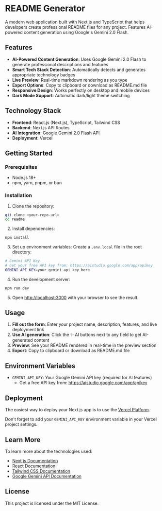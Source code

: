 # README Generator

A modern web application built with Next.js and TypeScript that helps developers create professional README files for any project. Features AI-powered content generation using Google's Gemini 2.0 Flash.

## Features

- **AI-Powered Content Generation**: Uses Google Gemini 2.0 Flash to generate professional descriptions and features
- **Smart Tech Stack Detection**: Automatically detects and generates appropriate technology badges
- **Live Preview**: Real-time markdown rendering as you type
- **Export Options**: Copy to clipboard or download as README.md file
- **Responsive Design**: Works perfectly on desktop and mobile devices
- **Dark Mode Support**: Automatic dark/light theme switching

## Technology Stack

- **Frontend**: React.js (Next.js), TypeScript, Tailwind CSS
- **Backend**: Next.js API Routes
- **AI Integration**: Google Gemini 2.0 Flash API
- **Deployment**: Vercel

## Getting Started

### Prerequisites

- Node.js 18+ 
- npm, yarn, pnpm, or bun

### Installation

1. Clone the repository:
```bash
git clone <your-repo-url>
cd readme
```

2. Install dependencies:
```bash
npm install
```

3. Set up environment variables:
Create a `.env.local` file in the root directory:
```bash
# Gemini API Key
# Get your free API key from: https://aistudio.google.com/app/apikey
GEMINI_API_KEY=your_gemini_api_key_here
```

4. Run the development server:
```bash
npm run dev
```

5. Open [http://localhost:3000](http://localhost:3000) with your browser to see the result.

## Usage

1. **Fill out the form**: Enter your project name, description, features, and live deployment link
2. **Use AI generation**: Click the ✨ AI buttons next to any field to get AI-generated content
3. **Preview**: See your README rendered in real-time in the preview section
4. **Export**: Copy to clipboard or download as README.md file

## Environment Variables

- `GEMINI_API_KEY`: Your Google Gemini API key (required for AI features)
  - Get a free API key from: https://aistudio.google.com/app/apikey

## Deployment

The easiest way to deploy your Next.js app is to use the [Vercel Platform](https://vercel.com/new?utm_medium=default-template&filter=next.js&utm_source=create-next-app&utm_campaign=create-next-app-readme).

Don't forget to add your `GEMINI_API_KEY` environment variable in your Vercel project settings.

## Learn More

To learn more about the technologies used:

- [Next.js Documentation](https://nextjs.org/docs)
- [React Documentation](https://react.dev)
- [Tailwind CSS Documentation](https://tailwindcss.com/docs)
- [Google Gemini API Documentation](https://ai.google.dev/docs)

## License

This project is licensed under the MIT License.
